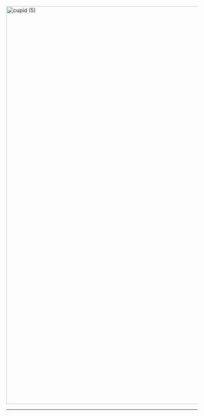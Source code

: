 <img width="3040" height="1045" alt="cupid (5)" src="https://github.com/user-attachments/assets/fe419f73-7743-45ea-a940-f1d4d712fded" />

---
